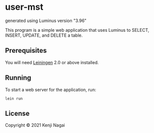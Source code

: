 # user-mst

generated using Luminus version "3.96"

This program is a simple web application that uses Luminus to SELECT, INSERT, UPDATE, and DELETE a table.

## Prerequisites

You will need [Leiningen][1] 2.0 or above installed.

[1]: https://github.com/technomancy/leiningen

## Running

To start a web server for the application, run:

    lein run 

## License

Copyright © 2021 Kenji Nagai
